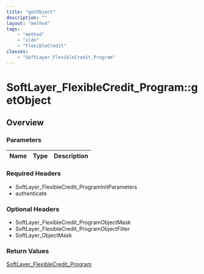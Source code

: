 ```yaml
---
title: "getObject"
description: ""
layout: "method"
tags:
    - "method"
    - "sldn"
    - "FlexibleCredit"
classes:
    - "SoftLayer_FlexibleCredit_Program"
---
```

# SoftLayer_FlexibleCredit_Program::getObject
## Overview 


### Parameters 
|Name | Type | Description |
| --- | --- | --- |


### Required Headers
* SoftLayer_FlexibleCredit_ProgramInitParameters
* authenticate

### Optional Headers
* SoftLayer_FlexibleCredit_ProgramObjectMask
* SoftLayer_FlexibleCredit_ProgramObjectFilter
* SoftLayer_ObjectMask

### Return Values
<a href='/reference/datatypes/SoftLayer_FlexibleCredit_Program'>SoftLayer_FlexibleCredit_Program </a>

